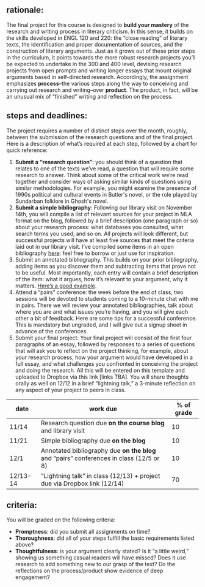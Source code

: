 
## rationale:

The final project for this course is designed to **build your mastery** of the research and writing process in literary criticism. In this sense, it builds on the skills developed in ENGL 120 and 220: the “close reading” of literary texts, the identification and proper documentation of sources, and the construction of literary arguments. Just as it grows out of these prior steps in the curriculum, it points towards the more robust research projects you’ll be expected to undertake in the 300 and 400 level, devising research projects from open prompts and writing longer essays that mount original arguments based in self-directed research. Accordingly, the assignment emphasizes **process**–the various steps along the way to conceiving and carrying out research and writing–over **product**. The product, in fact, will be an unusual mix of “finished” writing and reflection on the process.

## steps and deadlines:

The project requires a number of distinct steps over the month, roughly, between the submission of the research questions and of the final project. Here is a description of what’s required at each step, followed by a chart for quick reference:

1. **Submit a “research question”**: you should think of a question that relates to one of the texts we’ve read, a question that will require some research to answer. Think about some of the critical work we’re read together and consider ways of asking similar kinds of questions using similar methodologies. For example, you might examine the presence of 1990s political and cultural events in Butler's novel, or the role played by Sundarban folklore in Ghosh's novel.
2. **Submit a simple bibliography**: Following our library visit on November 14th, you will compile a list of relevant sources for your project in MLA format on the blog, followed by a brief description (one paragraph or so) about your research process: what databases you consulted, what search terms you used, and so on. All projects will look different, but successful projects will have at least five sources that meet the criteria laid out in our library visit. I’ve compiled some items in an open bibliography [here](https://engl252fa22s4.commons.gc.cuny.edu/biblio/): feel free to borrow or just use for inspiration.
3. Submit an annotated bibliography. This builds on your prior bibliography, adding items as you discover them and subtracting items that prove not to be useful. Most importantly, each entry will contain a brief description of the item: what it argues, how it’s relevant to your argument, why it matters. [Here’s a good example](http://jallred.net/wordpress/engl759/2015/04/21/annotated-bibliography-gender-in-surrealist-photography/).
4. Attend a “pairs” conference: the week before the end of class, two sessions will be devoted to students coming to a 10-minute chat with me in pairs. There we will review your annotated bibliographies, talk about where you are and what issues you’re having, and you will give each other a bit of feedback. Here are some tips for a successful conference. This is mandatory but ungraded, and I will give out a signup sheet in advance of the conferences.
5. Submit your final project: Your final project will consist of the first four paragraphs of an essay, followed by responses to a series of questions that will ask you to reflect on the project thinking, for example, about your research process, how your argument would have developed in a full essay, and what challenges you confronted in conceiving the project and doing the research. All this will be entered on this template and uploaded to Dropbox via this link [links TBA]. You will share thoughts orally as well on 12/12 in a brief “lightning talk,” a 3-minute reflection on any aspect of your project to peers in class.





 **date** | **work due** | **% of grade** 
----------| -------- | -------
11/14|Research question due **on the course blog** and library visit| 10
11/21|Simple bibliography due **on the blog**|10
12/1|Annotated bibliography due **on the blog** and “pairs” conferences in class (12/5 or 8)|10
12/13-14|"Lightning talk” in class (12/13) + project due via Dropbox link (12/14)|70










criteria:
---------

You will be graded on the following criteria:

*   **Promptness**: did you submit all assignments on time?
*   **Thoroughness**: did all of your steps fulfill the basic requirements listed above?
*   **Thoughtfulness**: is your argument clearly stated? Is it “a little weird,” showing us something casual readers will have missed? Does it use research to add something new to our grasp of the text? Do the reflections on the process/product show evidence of deep engagement?

